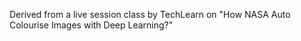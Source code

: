 Derived from a live session class by TechLearn on "How NASA Auto Colourise Images with Deep Learning?"
